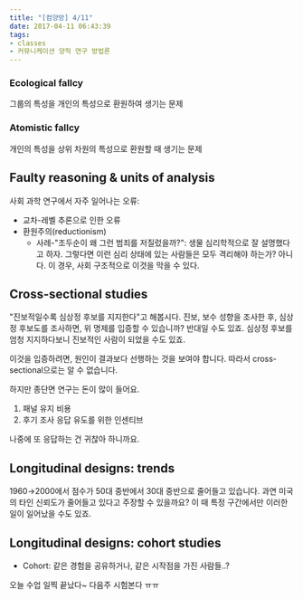```yaml
---
title: "[컴양방] 4/11"
date: 2017-04-11 06:43:39
tags:
- classes
- 커뮤니케이션 양적 연구 방법론
---
```


### Ecological fallcy
그룹의 특성을 개인의 특성으로 환원하여 생기는 문제

### Atomistic fallcy
개인의 특성을 상위 차원의 특성으로 환원할 때 생기는 문제
<!-- more -->
## Faulty reasoning & units of analysis
사회 과학 연구에서 자주 일어나는 오류:
* 교차-레벨 추론으로 인한 오류
* 환원주의(reductionism)
    * 사례-"조두순이 왜 그런 범죄를 저질렀을까?":
    생물 심리학적으로 잘 설명했다고 하자.
    그렇다면 이런 심리 상태에 있는 사람들은 모두 격리해야 하는가? 아니다.
    이 경우, 사회 구조적으로 이것을 막을 수 있다.

## Cross-sectional studies
"진보적일수록 심상정 후보를 지지한다"고 해봅시다.
진보, 보수 성향을 조사한 후, 심상정 후보도를 조사하면, 위 명제를 입증할 수 있습니까?
반대일 수도 있죠.
심상정 후보를 엄청 지지하다보니 진보적인 사람이 되었을 수도 있죠.

이것을 입증하려면, 원인이 결과보다 선행하는 것을 보여야 합니다.
따라서 cross-sectional으로는 알 수 없습니다.

하지만 종단면 연구는 돈이 많이 들어요.
1. 패널 유지 비용
1. 후기 조사 응답 유도를 위한 인센티브

나중에 또 응답하는 건 귀찮아 하니까요.

## Longitudinal designs: trends
1960&rarr;2000에서 점수가 50대 중반에서 30대 중반으로 줄어들고 있습니다.
과연 미국의 타인 신뢰도가 줄어들고 있다고 주장할 수 있을까요?
이 때 특정 구간에서만 이러한 일이 일어났을 수도 있죠.


## Longitudinal designs: cohort studies
* Cohort: 같은 경험을 공유하거나, 같은 시작점을 가진 사람들..?


오늘 수업 일찍 끝났다~
다음주 시험본다 ㅠㅠ

